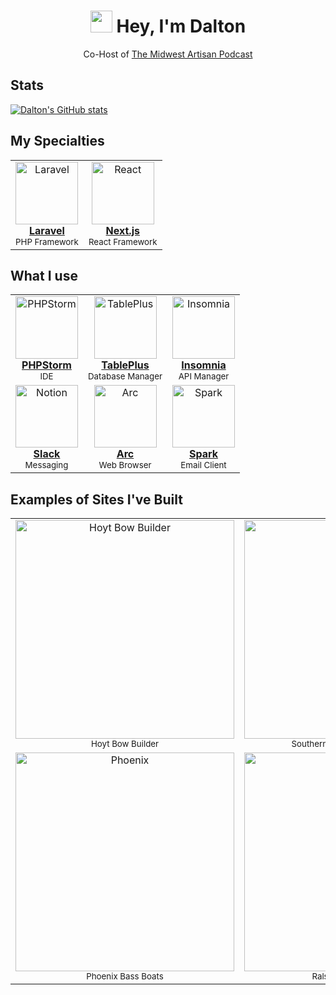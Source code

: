 <h1 align="center"><img src="https://media.giphy.com/media/hvRJCLFzcasrR4ia7z/giphy.gif" width="35"> Hey, I'm Dalton</h1>

<p align="center">
Co-Host of <a href="https://the-midwest-artisan.transistor.fm/">The Midwest Artisan Podcast</a>
</p>

## Stats

[![Dalton's GitHub stats](https://github-readme-stats.vercel.app/api?username=DaltonMcCleery&show_icons=true&hide_border=false&theme=tokyonight&count_private=true&hide_title=false)](https://github.com/anuraghazra/github-readme-stats)

## My Specialties

<table>
  <tr>
    <td align="center">
      <a href="https://laravel.com">
        <img src="https://avatars3.githubusercontent.com/u/958072?s=200&v=4" width="100px;" alt="Laravel"/><br/>
        <b>Laravel</b><br/>
      </a>
      <sub>PHP Framework</sub><br/>
    </td>
    <td align="center">
      <a href="https://nextjs.org">
        <img src="https://daltonmccleery.com/react-logo.svg" width="100px;" alt="React"/><br/>
        <b>Next.js</b><br/>
      </a>
      <sub>React Framework</sub><br/>
    </td>
  </tr>
</table>

## What I use

<table>
  <tr>
    <td align="center">
      <a href="https://www.jetbrains.com/phpstorm">
        <img src="https://user-images.githubusercontent.com/5023924/88967662-bfd99080-d273-11ea-998f-8284c31b61db.png" width="100px;" alt="PHPStorm"/><br/>
        <b>PHPStorm</b><br/>
      </a>
      <sub>IDE</sub><br/>
    </td>
    <td align="center">
      <a href="https://tableplus.com">
        <img src="https://avatars1.githubusercontent.com/u/29408238?s=200&v=4" width="100px;" alt="TablePlus"/><br/>
        <b>TablePlus</b><br/>
      </a>
      <sub>Database Manager</sub><br/>
    </td>
    <td align="center">
      <a href="https://insomnia.rest">
        <img src="https://insomnia.rest/images/insomnia-logo-bug.svg" width="100px;" alt="Insomnia"/><br/>
        <b>Insomnia</b><br/>
      </a>
      <sub>API Manager</sub><br/>
    </td>
  </tr>
  <tr> 
    <td align="center">
      <a href="https://slack.com">
        <img src="https://a.slack-edge.com/80588/marketing/img/meta/slack_hash_256.png" width="100px;" alt="Notion"/><br/>
        <b>Slack</b><br/>
      </a>
      <sub>Messaging</sub><br/>
    </td>
    <td align="center">
      <a href="https://arc.net">
        <img src="https://upload.wikimedia.org/wikipedia/commons/thumb/3/37/Arc_%28browser%29_logo.svg/1200px-Arc_%28browser%29_logo.svg.png" width="100px;" alt="Arc"/><br/>
        <b>Arc</b><br/>
      </a>
      <sub>Web Browser</sub><br/>
    </td>
    <td align="center">
      <a href="https://sparkmailapp.com">
        <img src="https://upload.wikimedia.org/wikipedia/commons/thumb/c/c2/Spark_App_Logo.svg/1200px-Spark_App_Logo.svg.png" width="100px;" alt="Spark"/><br/>
        <b>Spark</b><br/>
      </a>
      <sub>Email Client</sub><br/>
    </td>
  </tr>
</table>

## Examples of Sites I've Built

<table>
  <tr>
    <td align="center">
      <a href="https://bowbuilder.hoyt.com">
        <img src="https://daltonmccleery.com/projects/hoyt_bowbuilder.png" width="350px;" alt="Hoyt Bow Builder"/><br/>
      </a>
      <sub>Hoyt Bow Builder</sub><br/>
    </td>
    <td align="center">
      <a href="https://applytosictc.com">
        <img src="https://daltonmccleery.com/projects/sictc.png" width="350px;" alt="SICTC"/><br/>
      </a>
      <sub>Southern Indiana Career Center</sub><br/>
    </td>
  </tr>
  <tr>
    <td align="center">
      <a href="https://vinpoint.cphandheld.com">
        <img src="https://daltonmccleery.com/projects/phoenixbassboats.png" width="350px;" alt="Phoenix"/><br/>
      </a>
      <sub>Phoenix Bass Boats</sub><br/>
    </td>
    <td align="center">
      <a href="https://ralstonfamilyfarms.com">
        <img src="https://daltonmccleery.com/projects/ralstonfamilyfarms.png" width="350px;" alt="Ralston"/><br/>
      </a>
      <sub>Ralston Family Farms</sub><br/>
    </td>
  </tr>
</table>
